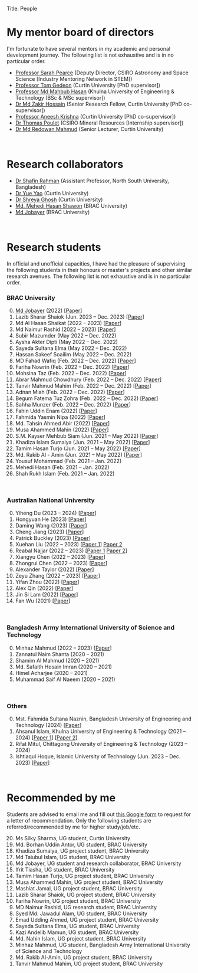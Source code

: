 Title: People

# My mentor board of directors
I'm fortunate to have several mentors in my academic and personal development journey. The following list is not exhaustive and is in no particular order.

- [Professor Sarah Pearce](https://people.csiro.au/P/S/Sarah-Pearce) (Deputy Director, CSIRO Astronomy and Space Science [Industry Mentoring Network in STEM])
- [Professor Tom Gedeon](https://staffportal.curtin.edu.au/staff/profile/view/tom-gedeon-5e48a1fd/) (Curtin University [PhD supervisor])
- [Professor Md Mahbub Hasan](https://www.kuet.ac.bd/eee/mahbub) (Khulna University of Engineering & Technology [BSc & MSc supervisor])
- [Dr Md Zakir Hossain](https://sites.google.com/view/zakirh) (Senior Research Fellow, Curtin University [PhD co-supervisor])
- [Professor Aneesh Krishna](https://staffportal.curtin.edu.au/staff/profile/view/aneesh-krishna-1b4c5581/) (Curtin University [PhD co-supervisor])
- [Dr Thomas Poulet](https://people.csiro.au/p/t/thomas-poulet) (CSIRO Mineral Resources [Internship supervisor])
- [Dr Md Redowan Mahmud](https://staffportal.curtin.edu.au/staff/profile/view/md-redowan-mahmud-682e2209/) (Senior Lecturer, Curtin University)

&nbsp;

# Research collaborators
- [Dr Shafin Rahman](https://sites.google.com/site/rshafin) (Assistant Professor, North South University, Bangladesh)
- [Dr Yue Yao](http://yorkeyao.cc/) (Curtin University)
- [Dr Shreya Ghosh](https://sites.google.com/view/shreyaghosh) (Curtin University)
- [Md. Mehedi Hasan Shawon](https://www.mehedi.info/) (BRAC University)
- [Md Jobayer](https://jobayer.github.io/) (BRAC University)

&nbsp;

# Research students
In official and unofficial capacities, I have had the pleasure of supervising the following students in their honours or master's projects and other similar research avenues. The following list is not exhaustive and is in no particular order.

### BRAC University
0. [Md Jobayer](https://jobayer.github.io/) (2022) [[Paper](./publications#jobayer2022a)]
0. Lazib Sharar Shaiok (Jun. 2023 – Dec. 2023) [[Paper](publications#shaiok2023attention)]
0. Md Al Hasan Shaikat (2022 – 2023) [[Paper](./publications#jobayer2022a)]
0. Md Naimur Rashid (2022 – 2023) [[Paper](./publications#jobayer2022a)]
0. Subir Mazumder (May 2022 – Dec. 2022)
0. Aysha Akter Dipti (May 2022 – Dec. 2022)
0. Sayeda Sultana Elma (May 2022 – Dec. 2022)
0. Hassan Sakeef Soailim (May 2022 – Dec. 2022)
0. MD Fahad Wafiq (Feb. 2022 – Dec. 2022) [[Paper](publications#wafiq2023smart)]
0. Fariha Nowrin (Feb. 2022 – Dec. 2022) [[Paper](publications#wafiq2023smart)]
0. Mohsina Taz (Feb. 2022 – Dec. 2022) [[Paper](publications#wafiq2023smart)]
0. Abrar Mahmud Chowdhury (Feb. 2022 – Dec. 2022) [[Paper](publications#wafiq2023smart)]
0. Tanvir Mahmud Mahim (Feb. 2022 – Dec. 2022) [[Paper](publications#mahim2023experimental)]
0. Adnan Miah (Feb. 2022 – Dec. 2022) [[Paper](publications#mahim2023experimental)]
0. Begum Fatema Tuz Zohra (Feb. 2022 – Dec. 2022) [[Paper](publications#mahim2023experimental)]
0. Sahha Munzer (Feb. 2022 – Dec. 2022) [[Paper](publications#mahim2023experimental)]
0. Fahin Uddin Enam (2022) [[Paper](publications#nipa2023prosthetic)]
0. Fahmida Yasmin Nipa (2022) [[Paper](publications#nipa2023prosthetic)]
0. Md. Tahsin Ahmed Abir (2022) [[Paper](publications#nipa2023prosthetic)]
0. Musa Ahammed Mahin (2022) [[Paper](publications#nipa2023prosthetic)]
0. S.M. Kayser Mehbub Siam (Jun. 2021 – May 2022) [[Paper](publications#siam2023bikesafe)]
0. Khadiza Islam Sumaiya (Jun. 2021 – May 2022) [[Paper](publications#siam2023bikesafe)]
0. Tamim Hasan Turjo (Jun. 2021 – May 2022) [[Paper](publications#siam2023bikesafe)]
0. Md. Rakib Al - Amin (Jun. 2021 – May 2022) [[Paper](publications#siam2023bikesafe)]
0. Yousuf Mohammad (Feb. 2021 – Jan. 2022)
0. Mehedi Hasan (Feb. 2021 – Jan. 2022)
0. Shah Rukh Islam (Feb. 2021 – Jan. 2022)

&nbsp;
### Australian National University
0. Yiheng Du (2023 – 2024) [[Paper](publications#du2024investigating)]
0. Hongyuan He (2023) [[Paper](publications#hongyuan2023tca)]
0. Daming Wang (2023) [[Paper](publications#hongyuan2023tca)]
0. Cheng Jiang (2023) [[Paper](publications#jiang2023maskthefer)]
0. Patrick Buckley (2023) [[Paper](publications#buckley2023convolutional)]
0. Xuehan Liu (2022 – 2023) [[Paper 1](./publications#liu2023MADE)] [Paper 2](./publications#liu2022machine)
0. Reabal Najjar (2022 – 2023) [[Paper 1](./publications#najjar2022the) [Paper 2](./publications#mahmud2023which)]
0. Xiangyu Chen (2022 – 2023) [[Paper](./publications#chen2023C3-PO)]
0. Zhongrui Chen (2022 – 2023) [[Paper](./publications#chen2023mutfusvae)]
0. Alexander Taylor (2022) [[Paper](publications#jobayer2023machine)]
0. Zeyu Zhang (2022 – 2023) [[Paper](./publications#liu2022machine)]
0. Yifan Zhou (2022) [[Paper](./publications#zhou2023how)]
0. Alex Qin (2022) [[Paper](./publications#qin2022machine)]
0. Jin Si Lam (2022) [[Paper](./publications#lam2022machine)]
0. Fan Wu (2021) [[Paper](./publications#wu2022an)]

&nbsp;
### Bangladesh Army International University of Science and Technology
0. Minhaz Mahmud (2022 – 2023) [[Paper](./publications#mahmud2023which)]
0. Zannatul Naim Shanta (2020 – 2021)
0. Shamim Al Mahmud (2020 – 2021)
0. Md. Safaith Hosain Imran (2020 – 2021)
0. Himel Acharjee (2020 – 2021)
0. Muhammad Saif Al Naeem (2020 – 2021)

&nbsp;
### Others
0. Mst. Fahmida Sultana Naznin, Bangladesh University of Engineering and Technology (2024) [[Paper](publications#naznin2024cstrl)]
0. Ahsanul Islam, Khulna University of Engineering & Technology (2021 – 2024) [[Paper 1](publications#islam2021eigenvalue)] [[Paper 2](publications#islam2024bdconvsgnet)]
0. Rifat Mitul, Chittagong University of Engineering & Technology (2023 – 2024)
0. Ishtiaqul Hoque, Islamic University of Technology (Jun. 2023 – Dec. 2023) [[Paper](publications#shaiok2023attention)]

&nbsp;
<h1>Recommended by me</h1>
<p>Students are advised to email me and fill out <a href="https://forms.gle/hcznDQMDLUE4bXN87">this Google form</a> to request for a letter of recommendation. Only the following students are referred/recommended by me for higher study/job/etc.</p>
<ol reversed>
    <li>Ms Silky Sharma, UG student, Curtin University</li>
    <li>Md. Borhan Uddin Antor, UG student, BRAC University</li>
    <li>Khadiza Sumaiya, UG project student, BRAC University</li>
    <li>Md Taiubul Islam, UG student, BRAC University</li>
    <li>Md Jobayer, UG student and research collaborator, BRAC University</li>
    <li>Ifrit Tiasha, UG student, BRAC University</li>
    <li>Tamim Hasan Turjo, UG project student, BRAC University</li>
    <li>Musa Ahammed Mahin, UG project student, BRAC University</li>
    <li>Mashiat Jamal, UG project student, BRAC University</li>
    <li>Lazib Sharar Shaiok, UG project student, BRAC University</li>
    <li>Fariha Nowrin, UG project student, BRAC University</li>
    <li>MD Naimur Rashid, UG research student, BRAC University</li>
    <li>Syed Md. Jawadul Alam, UG student, BRAC University</li>
    <li>Emad Udding Ahmed, UG project student, BRAC University</li>
    <li>Sayeda Sultana Elma, UG student, BRAC University</li>
    <li>Kazi Andelib Mamun, UG student, BRAC University</li>
    <li>Md. Nahin Islam, UG project student, BRAC University</li>
    <li>Minhaz Mahmud, UG student, Bangladesh Army International University of Science and Technology</li>
    <li>Md. Rakib Al-Amin, UG project student, BRAC University</li>
    <li>Tanvir Mahmud Mahim, UG project student, BRAC University</li>
</ol>
